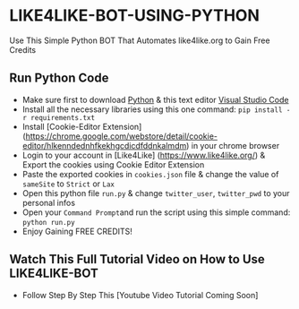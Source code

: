 # LIKE4LIKE-BOT-USING-PYTHON
 Use This Simple Python BOT That Automates like4like.org to Gain Free Credits
 
## Run Python Code
- Make sure first to download [Python](https://www.python.org/downloads/) & this text editor [Visual Studio Code](https://code.visualstudio.com/download)
- Install all the necessary libraries using this one command: `pip install -r requirements.txt`
- Install [Cookie-Editor Extension] (https://chrome.google.com/webstore/detail/cookie-editor/hlkenndednhfkekhgcdicdfddnkalmdm) in your chrome browser
- Login to your account in [Like4Like] (https://www.like4like.org/) & Export the cookies using Cookie Editor Extension
- Paste the exported cookies in `cookies.json` file & change the value of `sameSite` to `Strict` or `Lax`
- Open this python file `run.py` & change `twitter_user`, `twitter_pwd` to your personal infos
- Open your `Command Prompt`and run the script using this simple command: `python run.py`
- Enjoy Gaining FREE CREDITS!

## Watch This Full Tutorial Video on How to Use LIKE4LIKE-BOT
- Follow Step By Step This [Youtube Video Tutorial Coming Soon]
